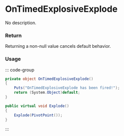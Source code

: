<Badge type="danger" text="Carbon Compatible"/><Badge type="warning" text="Oxide Compatible"/>
# OnTimedExplosiveExplode
No description.
### Return
Returning a non-null value cancels default behavior.

### Usage
::: code-group
```csharp [Example]
private object OnTimedExplosiveExplode()
{
	Puts("OnTimedExplosiveExplode has been fired!");
	return (System.Object)default;
}
```
```csharp [Source — Assembly-CSharp @ TimedExplosive]
public virtual void Explode()
{
	Explode(PivotPoint());
}

```
:::
